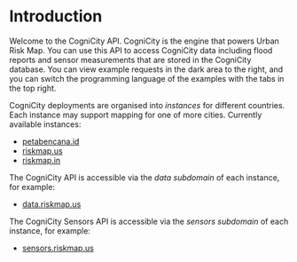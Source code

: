 # Introduction

Welcome to the CogniCity API. CogniCity is the engine that powers Urban Risk Map. You can use this API to access CogniCity data including flood reports and sensor measurements that are stored in the CogniCity database. You can view example requests in the dark area to the right, and you can switch the programming language of the examples with the tabs in the top right.

CogniCity deployments are organised into *instances* for different countries. Each instance may support mapping for one of more cities. Currently available instances:

- [petabencana.id](https://petabencana.id)
- [riskmap.us](https://riskmap.us)
- [riskmap.in](https://riskmap.in)

The CogniCity API is accessible via the *data subdomain* of each instance, for example:

- [data.riskmap.us](https://data.riskmap.us)

The CogniCity Sensors API is accessible via the *sensors subdomain* of each instance, for example:

- [sensors.riskmap.us](https://sensors.riskmap.us)
